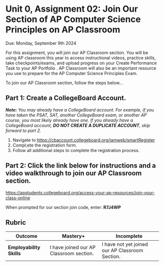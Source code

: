 # Unit 0, Assignment 02: Join Our Section of AP Computer Science Principles on AP Classroom
Due: Monday, September 9th 2024

For this assignment, you will join our AP Classroom section.  You will be using AP classroom this year to access instructional videos, practice skills, take checkpoints/exams, and upload progress on your Create Performance Task to your AP Portfolio .  AP Classroom will also be an important resource you use to prepare for the AP Computer Science Principles Exam.

To join our AP Classroom section, follow the steps below...

## Part 1: Create a CollegeBoard Account.
***Note:** You may already have a CollegeBoard account.  For example, if you have taken the PSAT, SAT, another CollegeBoard exam, or another AP course, you most likely already have one.  If you already have a CollegeBoard account, **DO NOT CREATE A DUPLICATE ACCOUNT**, skip forward to part 2.*

1. Navigate to https://cbaccount.collegeboard.org/iamweb/smartRegister
2. Compl;ete the registration form.
3. Follow all additional steps to complete the registration process.

## Part 2: Click the link below for instructions and a video walkthrough to join our AP Classroom section.

https://apstudents.collegeboard.org/access-your-ap-resources/join-your-class-online

When prompted for our section join code, enter: **R7J4WP**

## Rubric

|Outcome|Mastery+|Incomplete|
|---|---|---|
|**Employability Skills**|I have joined our AP Classroom section.|I have not yet joined our AP Classroom Section.|
